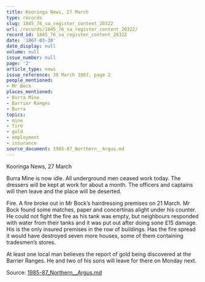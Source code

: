 ```yaml
---
title: Kooringa News, 27 March
type: records
slug: 1845_76_sa_register_content_20322
url: /records/1845_76_sa_register_content_20322/
record_id: 1845_76_sa_register_content_20322
date: '1867-03-30'
date_display: null
volume: null
issue_number: null
page: '2'
article_type: news
issue_reference: 30 March 1867, page 2
people_mentioned:
- Mr Bock
places_mentioned:
- Burra Mine
- Barrier Ranges
- Burra
topics:
- mine
- fire
- gold
- employment
- insurance
source_document: 1985-87_Northern__Argus.md
---
```


Kooringa News, 27 March

Burra Mine is now idle.  All underground men ceased work today.  The dressers will be kept at work for about a month.  The officers and captains will then leave and the place will be deserted.

Fire.  A fire broke out in Mr Bock’s hairdressing premises on 21 March.  Mr Bock found some matches, paper and concertinas alight under his counter.  He could not fight the fire as his tank was empty, but neighbours responded with water from their tanks and it was put out after doing sone £15 damage.  His is the only insured premises in the row of buildings.  Has the fire spread it would have destroyed seven more houses, some of them containing tradesmen’s stores.

At least one local man believes the report of gold being discovered at the Barrier Ranges.  He and two of his sons will leave for there on Monday next.

Source: [1985-87_Northern__Argus.md](/downloads/markdown/1985-87_Northern__Argus.md)
